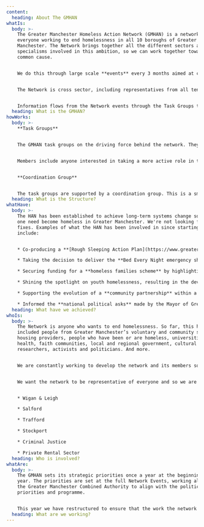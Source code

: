 ```yaml
---
content:
  heading: About The GMHAN
whatIs:
  body: >-
    The Greater Manchester Homeless Action Network (GMHAN) is a network for
    everyone working to end homelessness in all 10 boroughs of Greater
    Manchester. The Network brings together all the different sectors and
    specialisms involved in this ambition, so we can work together towards a
    common cause. 


    We do this through large scale **events** every 3 months aimed at co-designing Greater Manchester's homelessness **policy** and showcasing **best practice.** We have three task groups which work on topics raised in between events and promote the Network's voice on the GM Homelessness Programme Board (which is where decisions are made). 


    The Network is cross sector, including representatives from all ten Greater Manchester boroughs. Most importantly, it operated on the basis of 'community development' and co-production*, bringing people together to work side by side rather than alone or in hierarchies.


    Information flows from the Network events through the Task Groups to the Programme Board and operational teams delivering services or interventions. It also comes back the other way in a continual feedback loop.
  heading: What is the GMHAN?
howWorks:
  body: >-
    **Task Groups**


    The GMHAN task groups on the driving force behind the network. They focus on Learning, Lobbying & Delivery. They are made up of people across the sector who have knowlegde and experience across homelessness and interconnected issues within Greater Manchester.


    Members include anyone interested in taking a more active role in the organisation of the GMHAN and in strengthening a community development approach to ending homelessness.


    **Coordination Group**


    The task groups are supported by a coordination group. This is a smaller group which has representatives from each sector, whose roles mean they are in a position to advocate and advise the task groups. Whilst also dealing with any immediate issues which arise.
  heading: What is the Structure?
whatHave:
  body: >-
    The HAN has been established to achieve long-term systems change so that no
    one need become homeless in Greater Manchester. We're not looking for quick
    fixes. Examples of what the HAN has been involved in since starting in 2017
    include:


    * Co-producing a **[Rough Sleeping Action Plan](https://www.greatermanchester-ca.gov.uk/media/1234/homeless-action-network-strategy.pdf)** for the city.

    * Taking the decision to deliver the **Bed Every Night emergency shelter scheme**, which has halved rough sleeping in Greater Manchester.

    * Securing funding for a **homeless families scheme** by highlighting the issue with Mayor Andy Burnham and the GM Programme Board.

    * Shining the spotlight on youth homelessness, resulting in the development of a **Youth Homelessness Social Impact Bond** programme focused on this issue.

    * Supporting the evolution of a **community partnership** within a a local borough to work alongside and receive funding from the Local Authority.

    * Informed the **national political asks** made by the Mayor of Greater Manchester to parties during the 2019 General Election
  heading: What have we achieved?
whoIs:
  body: >-
    The Network is anyone who wants to end homelessness. So far, this has
    included people from Greater Manchester’s voluntary and community sector,
    housing providers, people who have been or are homeless, universities,
    health, faith communities, local and regional government, cultural spaces,
    researchers, activists and politicians. And more.


    We are constantly working to develop the network and its members so this is not a finite list, if you would like to be involved in the network, either by attending events or in the Advisory Board, contact us on [info@gmhan.net](mailto:info@gmhan.net).


    We want the network to be representative of everyone and so we are currently looking for people who represent the following areas or knowledge:


    * Wigan & Leigh

    * Salford

    * Trafford

    * Stockport

    * Criminal Justice

    * Private Rental Sector
  heading: Who is involved?
whatAre:
  body: >-
    The GMHAN sets its strategic priorities once a year at the beginning of the
    year. The priorities are set at the full Network Events, working alongside
    the Greater Manchester Combined Authority to align with the political
    priorities and programme.


    This year we have restructured to ensure that the work the network is doing is reflective of what is happening across Greater Manchester. We have established three task groups which will drive the strategic priorities in the future. Our priority this year is embedding this new structure and supporting the groups to get off the ground
  heading: What are we working?
---
```

